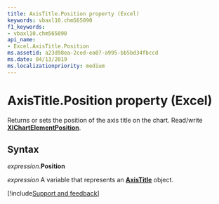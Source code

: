 ```yaml
---
title: AxisTitle.Position property (Excel)
keywords: vbaxl10.chm565090
f1_keywords:
- vbaxl10.chm565090
api_name:
- Excel.AxisTitle.Position
ms.assetid: a23d98ea-2ced-ea07-a995-bb5bd34fbccd
ms.date: 04/13/2019
ms.localizationpriority: medium
---
```



# AxisTitle.Position property (Excel)

Returns or sets the position of the axis title on the chart. Read/write **[XlChartElementPosition](Excel.XlChartElementPosition.md)**.


## Syntax

_expression_.**Position**

_expression_ A variable that represents an **[AxisTitle](Excel.AxisTitle(object).md)** object.




[!include[Support and feedback](~/includes/feedback-boilerplate.md)]